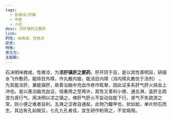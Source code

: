 ```yaml
---
tags:
  - 张锡纯/药解
  - 中医
  - 人纪
desc: 凉肝镇肝之要药
link: 
药性: 味微咸，性微凉
症状: 
特殊: 
常见方: 
主脏腑:
---
```


石决明味微咸，性微凉，为**凉肝镇肝之要药**。肝开窍于目，是以其性善明目，研细水飞作敷药，能除目外障，作丸散内服，能消目内障（消内障丸散优于汤剂） 。为其能凉肝，兼能镇肝，故善治脑中充血作疼作眩晕，因此证多系肝气肝火挟血上冲也。是以愚治脑充血证，恒重用之至两许，其性又善利小便、通五淋，盖肝主疏泄为肾行气，用决明以凉之镇之，俾肝气肝火不妄动自能下行，肾气不失疏泄之常，则小便之难者自利，五淋之涩者自通矣。此物乃鳆甲也，状如蛤，单片附石而生，其边有孔如豌豆，七孔九孔者佳，宜生研作粉用之，不宜煅用。